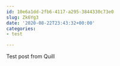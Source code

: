 ```yaml
---
id: 10e6a1dd-2fb6-4117-a295-3844330c73e0
slug: Zk6Yg3
date: '2020-08-22T23:43:32+00:00'
categories:
- test

---
```


Test post from Quill
